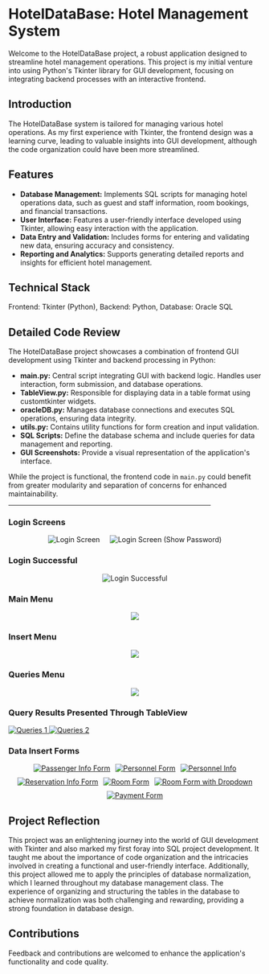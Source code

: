 <h1>HotelDataBase: Hotel Management System</h1>

<p>Welcome to the HotelDataBase project, a robust application designed to streamline hotel management operations. This project is my initial venture into using Python's Tkinter library for GUI development, focusing on integrating backend processes with an interactive frontend.</p>

<h2>Introduction</h2>

<p>The HotelDataBase system is tailored for managing various hotel operations. As my first experience with Tkinter, the frontend design was a learning curve, leading to valuable insights into GUI development, although the code organization could have been more streamlined.</p>

<h2>Features</h2>

<ul>
    <li><b>Database Management:</b> Implements SQL scripts for managing hotel operations data, such as guest and staff information, room bookings, and financial transactions.</li>
    <li><b>User Interface:</b> Features a user-friendly interface developed using Tkinter, allowing easy interaction with the application.</li>
    <li><b>Data Entry and Validation:</b> Includes forms for entering and validating new data, ensuring accuracy and consistency.</li>
    <li><b>Reporting and Analytics:</b> Supports generating detailed reports and insights for efficient hotel management.</li>
</ul>

<h2>Technical Stack</h2>
<p>Frontend: Tkinter (Python), Backend: Python, Database: Oracle SQL</p>

<h2>Detailed Code Review</h2>

<p>The HotelDataBase project showcases a combination of frontend GUI development using Tkinter and backend processing in Python:</p>

<ul>
    <li><b>main.py:</b> Central script integrating GUI with backend logic. Handles user interaction, form submission, and database operations.</li>
    <li><b>TableView.py:</b> Responsible for displaying data in a table format using customtkinter widgets.</li>
    <li><b>oracleDB.py:</b> Manages database connections and executes SQL operations, ensuring data integrity.</li>
    <li><b>utils.py:</b> Contains utility functions for form creation and input validation.</li>
    <li><b>SQL Scripts:</b> Define the database schema and include queries for data management and reporting.</li>
    <li><b>GUI Screenshots:</b> Provide a visual representation of the application's interface.</li>
</ul>

<p>While the project is functional, the frontend code in <code>main.py</code> could benefit from greater modularity and separation of concerns for enhanced maintainability.</p>

<hr style="width:80%" color="black">

<h3>Login Screens</h3>
<div style="display: flex; justify-content: center; gap: 20px;">
  <img src="https://github.com/AriooGN/HotelDataBase/blob/main/Screenshots/LoginFilled.png" alt="Login Screen">
  <img src="https://github.com/AriooGN/HotelDataBase/blob/main/Screenshots/LoginFilledShowPass.png" alt="Login Screen (Show Password)">
</div>

<h3>Login Successful</h3>
<div align="center">
  <img src="https://github.com/AriooGN/HotelDataBase/blob/main/Screenshots/LoginSuccesful.png" alt="Login Successful">
</div>

<h3>Main Menu</h3>
<div align="center"> <img src="https://github.com/AriooGN/HotelDataBase/blob/main/Screenshots/MainMenu.png"> </a> </div>

<h3>Insert Menu</h3>
<div align="center"> <img src="https://github.com/AriooGN/HotelDataBase/blob/main/Screenshots/InsertMenu.png"> </a> </div>

<h3>Queries Menu</h3>
<div align="center"> <img src="https://github.com/AriooGN/HotelDataBase/blob/main/Screenshots/QueriesMenu.png"> </a> </div>

<h3>Query Results Presented Through TableView</h3>
<a href="https://github.com/AriooGN/HotelDataBase/blob/main/Screenshots/Queries1.png" target="_blank">
    <img src="https://github.com/AriooGN/HotelDataBase/blob/main/Screenshots/Queries1.png" alt="Queries 1" style="max-width: 100%; height: auto;">
</a>
<a href="https://github.com/AriooGN/HotelDataBase/blob/main/Screenshots/Queries2.png" target="_blank">
    <img src="https://github.com/AriooGN/HotelDataBase/blob/main/Screenshots/Queries2.png" alt="Queries 2" style="max-width: 100%; height: auto;">
</a>



<h3>Data Insert Forms</h3>
<div style="display: flex; justify-content: center; align-items: center; flex-wrap: wrap; gap: 10px;">
    <a href="https://github.com/AriooGN/HotelDataBase/blob/main/Screenshots/Passenger_Info.png" target="_blank">
        <img src="https://github.com/AriooGN/HotelDataBase/blob/main/Screenshots/Passenger_Info.png" alt="Passenger Info Form" style="max-width: 100%; height: auto;">
    </a>
    <a href="https://github.com/AriooGN/HotelDataBase/blob/main/Screenshots/PersonnelForm.png" target="_blank">
        <img src="https://github.com/AriooGN/HotelDataBase/blob/main/Screenshots/PersonnelForm.png" alt="Personnel Form" style="max-width: 100%; height: auto;">
    </a>
    <a href="https://github.com/AriooGN/HotelDataBase/blob/main/Screenshots/Personnel_Info.png" target="_blank">
        <img src="https://github.com/AriooGN/HotelDataBase/blob/main/Screenshots/Personnel_Info.png" alt="Personnel Info" style="max-width: 100%; height: auto;">
    </a>
    <a href="https://github.com/AriooGN/HotelDataBase/blob/main/Screenshots/ResInfoForm.png" target="_blank">
        <img src="https://github.com/AriooGN/HotelDataBase/blob/main/Screenshots/ResInfoForm.png" alt="Reservation Info Form" style="max-width: 100%; height: auto;">
    </a>
    <a href="https://github.com/AriooGN/HotelDataBase/blob/main/Screenshots/RoomForm.png" target="_blank">
        <img src="https://github.com/AriooGN/HotelDataBase/blob/main/Screenshots/RoomForm.png" alt="Room Form" style="max-width: 100%; height: auto;">
    </a>
    <a href="https://github.com/AriooGN/HotelDataBase/blob/main/Screenshots/RoomFormDropDown.png" target="_blank">
        <img src="https://github.com/AriooGN/HotelDataBase/blob/main/Screenshots/RoomFormDropDown.png" alt="Room Form with Dropdown" style="max-width: 100%; height: auto;">
    </a>
    <a href="https://github.com/AriooGN/HotelDataBase/blob/main/Screenshots/PaymentForm.png" target="_blank">
        <img src="https://github.com/AriooGN/HotelDataBase/blob/main/Screenshots/PaymentForm.png" alt="Payment Form" style="max-width: 100%; height: auto;">
    </a>
</div>



<h2>Project Reflection</h2>
<p>This project was an enlightening journey into the world of GUI development with Tkinter and also marked my first foray into SQL project development. It taught me about the importance of code organization and the intricacies involved in creating a functional and user-friendly interface. Additionally, this project allowed me to apply the principles of database normalization, which I learned throughout my database management class. The experience of organizing and structuring the tables in the database to achieve normalization was both challenging and rewarding, providing a strong foundation in database design.</p>

<h2>Contributions</h2>
<p>Feedback and contributions are welcomed to enhance the application's functionality and code quality.</p>
